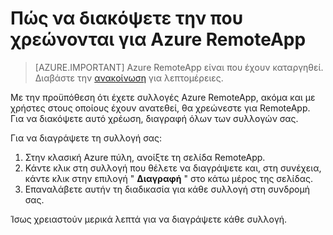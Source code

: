 
<properties
    pageTitle="Αλλαγή η χρέωση για το Azure RemoteApp | Microsoft Azure"
    description="Μάθετε πώς μπορείτε να διακόψετε την που χρεώνονται για Azure RemoteApp."
    services="remoteapp"
    documentationCenter=""
    authors="lizap"
    manager="mbaldwin" />

<tags
    ms.service="remoteapp"
    ms.workload="compute"
    ms.tgt_pltfrm="na"
    ms.devlang="na"
    ms.topic="article"
    ms.date="08/15/2016"
    ms.author="elizapo" />



# <a name="how-to-stop-being-billed-for-azure-remoteapp"></a>Πώς να διακόψετε την που χρεώνονται για Azure RemoteApp

> [AZURE.IMPORTANT]
> Azure RemoteApp είναι που έχουν καταργηθεί. Διαβάστε την [ανακοίνωση](https://go.microsoft.com/fwlink/?linkid=821148) για λεπτομέρειες.

Με την προϋπόθεση ότι έχετε συλλογές Azure RemoteApp, ακόμα και με χρήστες στους οποίους έχουν ανατεθεί, θα χρεώνεστε για RemoteApp. Για να διακόψετε αυτό χρέωση, διαγραφή όλων των συλλογών σας. 

Για να διαγράψετε τη συλλογή σας:

1. Στην κλασική Azure πύλη, ανοίξτε τη σελίδα RemoteApp.
2. Κάντε κλικ στη συλλογή που θέλετε να διαγράψετε και, στη συνέχεια, κάντε κλικ στην επιλογή " **Διαγραφή** " στο κάτω μέρος της σελίδας.
3. Επαναλάβετε αυτήν τη διαδικασία για κάθε συλλογή στη συνδρομή σας. 

Ίσως χρειαστούν μερικά λεπτά για να διαγράψετε κάθε συλλογή.